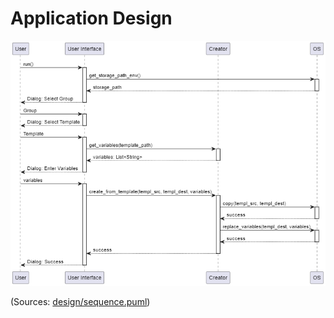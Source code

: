 # Application Design

![sequence](design/sequence.png)

(Sources: [design/sequence.puml](design/sequence.puml))

